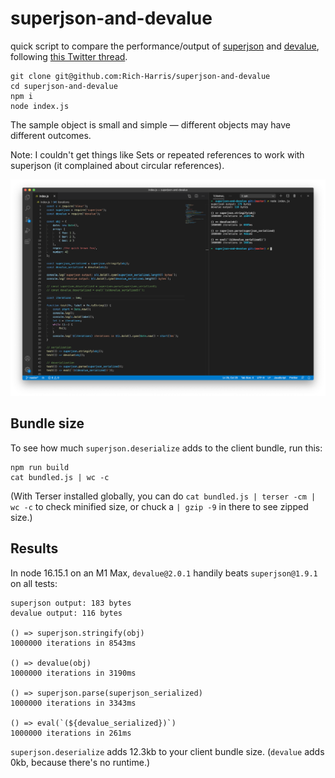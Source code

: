 # superjson-and-devalue

quick script to compare the performance/output of [superjson](https://github.com/blitz-js/superjson) and [devalue](https://github.com/Rich-Harris/devalue), following [this Twitter thread](https://twitter.com/flybayer/status/1285964795183652867).

```
git clone git@github.com:Rich-Harris/superjson-and-devalue
cd superjson-and-devalue
npm i
node index.js
```

The sample object is small and simple — different objects may have different outcomes.

Note: I couldn't get things like Sets or repeated references to work with superjson (it complained about circular references).

![superjson and devalue results](results.png)

## Bundle size

To see how much `superjson.deserialize` adds to the client bundle, run this:

```
npm run build
cat bundled.js | wc -c
```

(With Terser installed globally, you can do `cat bundled.js | terser -cm | wc -c` to check minified size, or chuck a `| gzip -9` in there to see zipped size.)

## Results

In node 16.15.1 on an M1 Max, `devalue@2.0.1` handily beats `superjson@1.9.1` on all tests:

```
superjson output: 183 bytes
devalue output: 116 bytes

() => superjson.stringify(obj)
1000000 iterations in 8543ms

() => devalue(obj)
1000000 iterations in 3190ms

() => superjson.parse(superjson_serialized)
1000000 iterations in 3343ms

() => eval(`(${devalue_serialized})`)
1000000 iterations in 261ms
```

`superjson.deserialize` adds 12.3kb to your client bundle size. (`devalue` adds 0kb, because there's no runtime.)
